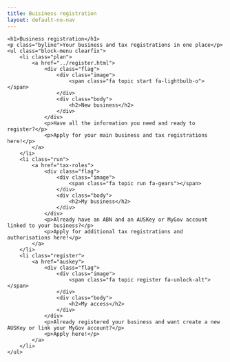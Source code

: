 ```yaml
---
title: Buisiness registration
layout: default-no-nav
---
```

<div class="feature-wrapper">

	<h1>Business registration</h1>
	<p class="byline">Your business and tax registrations in one place</p>
	<ul class="block-menu clearfix">
		<li class="plan">
			<a href="../register.html">
				<div class="flag">
					<div class="image">
						<span class="fa topic start fa-lightbulb-o"></span>
					</div>
					<div class="body">
						<h2>New business</h2>
					</div>
				</div>
				<p>Have all the information you need and ready to register?</p>
				<p>Apply for your main business and tax registrations here!</p>
			</a>
		</li>
		<li class="run">
			<a href="tax-roles">
				<div class="flag">
					<div class="image">
						<span class="fa topic run fa-gears"></span>
					</div>
					<div class="body">
						<h2>My business</h2>
					</div>
				</div>
				<p>Already have an ABN and an AUSKey or MyGov account linked to your business?</p>
				<p>Apply for additional tax registrations and authorisations here!</p>
			</a>
		</li>
		<li class="register">
			<a href="auskey">
				<div class="flag">
					<div class="image">
						<span class="fa topic register fa-unlock-alt"></span>
					</div>
					<div class="body">
						<h2>My access</h2>
					</div>
				</div>
				<p>Already registered your business and want create a new AUSKey or link your MyGov account?</p>
				<p>Apply here!</p>
			</a>
		</li>
	</ul>
</div>

